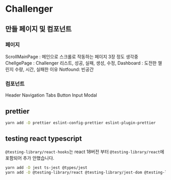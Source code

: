 # Challenger

## 만들 페이지 및 컴포넌트

### 페이지

ScrollMainPage : 메인으로 스크롤로 작동하는 페이지 3장 정도 생각중
ChellgePage : Challenger 리스트, 성공, 실패, 생성, 수정,
Dashboard : 도전한 챌린지 수량, 시간, 실패한 이유 
Notfound: 빈공간

### 컴포넌트

Header
Navigation
Tabs
Button
Input
Modal



## prettier

```bash
yarn add -D prettier eslint-config-prettier eslint-plugin-prettier
```

## testing react typescript

`@testing-library/react-hooks`는 react 18버전 부터 `@testing-library/react`에 포함되어 추가 안했습니다.

```bash
yarn add -D jest ts-jest @types/jest
yarn add -D @testing-library/react @testing-library/jest-dom @testing-library/user-event
```
